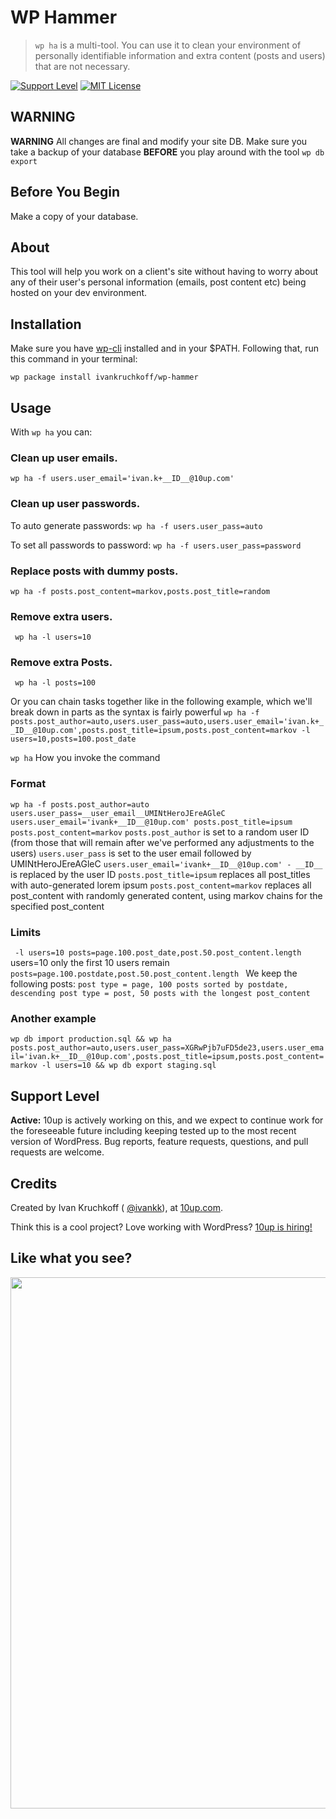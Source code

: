 # WP Hammer

> ``wp ha`` is a multi-tool. You can use it to clean your environment of personally identifiable information and extra content (posts and users) that are not necessary.

[![Support Level](https://img.shields.io/badge/support-active-green.svg)](#support-level) [![MIT License](https://img.shields.io/github/license/10up/wp-hammer.svg)](https://github.com/10up/wp-hammer/blob/master/LICENSE.md)

## WARNING
__WARNING__ All changes are final and modify your site DB. Make sure you take a backup of your database __BEFORE__ you play around with the tool ``wp db export``

## Before You Begin
Make a copy of your database.

## About

This tool will help you work on a client's site without having to worry about any of their user's personal information (emails, post content etc) being hosted on your dev environment.

## Installation
Make sure you have [wp-cli](http://wp-cli.org/) installed and in your $PATH. Following that, run this command in your terminal:

`wp package install ivankruchkoff/wp-hammer`

## Usage

With ``wp ha`` you can:

### Clean up user emails.
``wp ha -f users.user_email='ivan.k+__ID__@10up.com'``

### Clean up user passwords.
To auto generate passwords:
``wp ha -f users.user_pass=auto``

To set all passwords to password:
``wp ha -f users.user_pass=password``

### Replace posts with dummy posts.
``wp ha -f posts.post_content=markov,posts.post_title=random``

### Remove extra users.
`` wp ha -l users=10``

### Remove extra Posts.
`` wp ha -l posts=100``


Or you can chain tasks together like in the following  example, which we'll break down in parts as the syntax is fairly powerful
`wp ha -f posts.post_author=auto,users.user_pass=auto,users.user_email='ivan.k+__ID__@10up.com',posts.post_title=ipsum,posts.post_content=markov -l users=10,posts=100.post_date`

``wp ha``
How you invoke the command

### Format
`
wp ha -f posts.post_author=auto users.user_pass=__user_email__UMINtHeroJEreAGleC users.user_email='ivank+__ID__@10up.com' posts.post_title=ipsum posts.post_content=markov
`
``posts.post_author`` is set to a random user ID (from those that will remain after we've performed any adjustments to the users)
`users.user_pass` is set to the user email followed by UMINtHeroJEreAGleC
`users.user_email='ivank+__ID__@10up.com' - __ID__` is replaced by the user ID
`posts.post_title=ipsum` replaces all post_titles with auto-generated lorem ipsum
`posts.post_content=markov` replaces all post_content with randomly generated content, using markov chains for the specified post_content


### Limits
`
-l users=10 posts=page.100.post_date,post.50.post_content.length`
users=10 only the first 10 users remain
`posts=page.100.postdate,post.50.post_content.length `
We keep the following posts:
 `post type = page, 100 posts sorted by postdate, descending
 post type = post, 50 posts with the longest post_content
 `


### Another example
`
wp db import production.sql &&
wp ha posts.post_author=auto,users.user_pass=XGRwPjb7uFD5de23,users.user_email='ivan.k+__ID__@10up.com',posts.post_title=ipsum,posts.post_content=markov -l users=10 &&
wp db export staging.sql
`

## Support Level

**Active:** 10up is actively working on this, and we expect to continue work for the foreseeable future including keeping tested up to the most recent version of WordPress.  Bug reports, feature requests, questions, and pull requests are welcome.

## Credits

Created by Ivan Kruchkoff ( [@ivankk](https://profiles.wordpress.org/ivankk)), at [10up.com](http://10up.com).

Think this is a cool project? Love working with WordPress? [10up is hiring!](http://10up.com/careers/?utm_source=wphammer&utm_medium=community&utm_campaign=oss-code)

## Like what you see?

<a href="http://10up.com/contact/"><img src="https://10updotcom-wpengine.s3.amazonaws.com/uploads/2016/10/10up-Github-Banner.png" width="850"></a>

